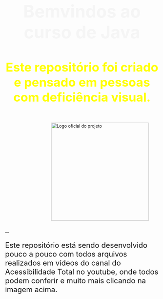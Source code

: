 <body style="background-color: dark;">
<h1 style="font-size: 3.5rem; text-align: center; color: #f5f5f5;">Bemvindos ao curso de Java</h1>
<h2 style="font-size: 2.5rem; text-align: center; color: yellow;">Este repositório foi criado e pensado em pessoas com deficiência visual.</h2>
<img src="src/main/resources/img/acessibilidade.jpg" alt="Logo oficial do projeto" style="width: 20rem; margin: 5% 30% 5% 30%" rev="https://www.youtube.com/@acessibilidadetotal">__
<p style="font-size: 1.50rem;">Este repositório está sendo desenvolvido pouco a pouco com todos arquivos realizados em vídeos do canal do Acessibilidade Total no youtube, onde todos podem conferir e muito mais clicando na imagem acima.</p>
      


</body>
